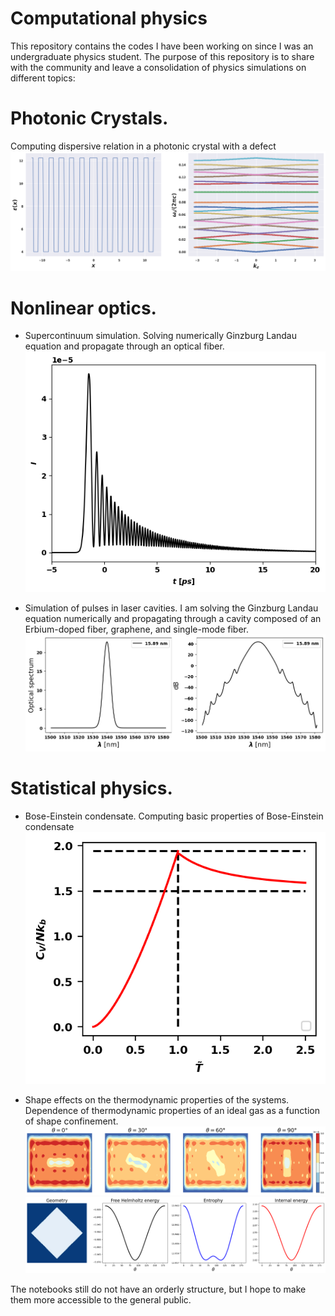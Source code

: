 # Computational physics
This repository contains the codes I have been working on since I was an undergraduate physics student. The purpose of this repository is to share with the community and leave a consolidation of physics simulations on different topics:

# Photonic Crystals.
Computing dispersive relation in a photonic crystal with a defect
![defect](https://github.com/EstebanM-98/University_codes/blob/main/Images/defect.png)


# Nonlinear optics.

- Supercontinuum simulation.
Solving numerically Ginzburg Landau equation and propagate through an optical fiber.
![pulse](https://github.com/EstebanM-98/University_codes/blob/main/Images/pulse_fiber.png)

- Simulation of pulses in laser cavities.
I am solving the Ginzburg Landau equation numerically and propagating through a cavity composed of an Erbium-doped fiber, graphene, and single-mode fiber.
![laser](https://github.com/EstebanM-98/University_codes/blob/main/Images/dual.png)

# Statistical physics.

- Bose-Einstein condensate.
Computing basic properties of Bose-Einstein condensate
![bose](https://github.com/EstebanM-98/University_codes/blob/main/Images/heat_capacity.png)

- Shape effects on the thermodynamic properties of the systems.
Dependence of thermodynamic properties of an ideal gas as a function of shape confinement.
![density](https://github.com/EstebanM-98/University_codes/blob/main/Images/rotation.png)
![thermodynamic properties](https://github.com/EstebanM-98/University_codes/blob/main/Images/square_rotat.png)
  

The notebooks still do not have an orderly structure, but I hope to make them more accessible to the general public.

